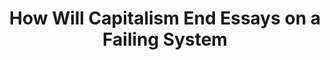 ---
authors: Wolfgang Streeck
title: How Will Capitalism End Essays on a Failing System
layout: book
link: false
---